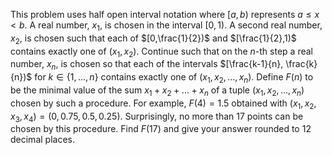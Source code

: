 This problem uses half open interval notation where $[a,b)$ represents $a \le x < b$.
A real number, $x_1$, is chosen in the interval $[0,1)$.
A second real number, $x_2$, is chosen such that each of $[0,\frac{1}{2})$ and $[\frac{1}{2},1)$ contains exactly one of $(x_1, x_2)$.
Continue such that on the $n$-th step a real number, $x_n$, is chosen so that each of the intervals $[\frac{k-1}{n}, \frac{k}{n})$ for $k \in \{1, ..., n\}$ contains exactly one of $(x_1, x_2, ..., x_n)$.
Define $F(n)$ to be the minimal value of the sum $x_1 + x_2 + ... + x_n$ of a tuple $(x_1, x_2, ..., x_n)$ chosen by such a procedure. For example, $F(4) = 1.5$ obtained with $(x_1, x_2, x_3, x_4) = (0, 0.75, 0.5, 0.25)$.
Surprisingly, no more than $17$ points can be chosen by this procedure. 
Find $F(17)$ and give your answer rounded to 12 decimal places.